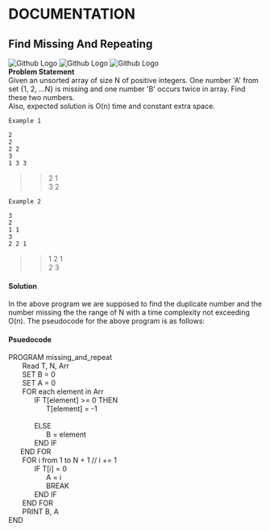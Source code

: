 # DOCUMENTATION
## Find Missing And Repeating<br>
![Github Logo](https://camo.githubusercontent.com/8cf04a6dcc08ed39b13778a727819581acc566e5/68747470733a2f2f696d672e736869656c64732e696f2f62616467652f2d416d617a6f6e2d626c7565)
![Github Logo](https://camo.githubusercontent.com/e579fafbb1bdb9e720e3f9c7eee3874223ef71e5/68747470733a2f2f696d672e736869656c64732e696f2f62616467652f2d507974686f6e2d627269676874677265656e)
![Github Logo](https://camo.githubusercontent.com/d4fa9897ff15062a43ea2ef2957d088d3a5d9035/68747470733a2f2f696d672e736869656c64732e696f2f62616467652f2d4c656574636f64652d76696f6c6574)<br>
 **Problem Statement**<br>
 Given an unsorted array of size N of positive integers. One number 'A' from set {1, 2, …N} is missing and one number 'B' occurs twice in array. Find these two numbers.
 <br>Also, expected solution is O(n) time and constant extra space.
```
Example 1

2
2
2 2
3
1 3 3
```
> > 2 1<br>
> > 3 2
```
Example 2

3
2
1 1
3
2 2 1
```
> > 1 2 1<br>
> > 2 3
#### Solution<br>
In the above program we are supposed to find the duplicate number and the number missing the the range of N with a time complexity not exceeding O(n). The pseudocode for the above program is as follows:
#### Psuedocode<br>
PROGRAM missing_and_repeat<br>
&nbsp;&nbsp;&nbsp;&nbsp;&nbsp;&nbsp; Read T, N, Arr<br>
&nbsp;&nbsp;&nbsp;&nbsp;&nbsp;&nbsp; SET B = 0<br>
&nbsp;&nbsp;&nbsp;&nbsp;&nbsp;&nbsp; SET A = 0<br>
&nbsp;&nbsp;&nbsp;&nbsp;&nbsp;&nbsp; FOR each element in Arr<br>
&nbsp;&nbsp;&nbsp;&nbsp;&nbsp;&nbsp;&nbsp;&nbsp;&nbsp;&nbsp;&nbsp;&nbsp; IF T[element] >= 0 THEN<br>
&nbsp;&nbsp;&nbsp;&nbsp;&nbsp;&nbsp;&nbsp;&nbsp;&nbsp;&nbsp;&nbsp;&nbsp;&nbsp;&nbsp;&nbsp;&nbsp;&nbsp;&nbsp; T[element] = -1<br></br>
&nbsp;&nbsp;&nbsp;&nbsp;&nbsp;&nbsp;&nbsp;&nbsp;&nbsp;&nbsp;&nbsp;&nbsp; ELSE<br>
&nbsp;&nbsp;&nbsp;&nbsp;&nbsp;&nbsp;&nbsp;&nbsp;&nbsp;&nbsp;&nbsp;&nbsp;&nbsp;&nbsp;&nbsp;&nbsp;&nbsp;&nbsp; B = element<br>
&nbsp;&nbsp;&nbsp;&nbsp;&nbsp;&nbsp;&nbsp;&nbsp;&nbsp;&nbsp;&nbsp;&nbsp; END IF<br>
&nbsp;&nbsp;&nbsp;&nbsp;&nbsp;&nbsp;END FOR<br>
&nbsp;&nbsp;&nbsp;&nbsp;&nbsp;&nbsp; FOR i from 1 to N + 1 // i += 1<br>
&nbsp;&nbsp;&nbsp;&nbsp;&nbsp;&nbsp;&nbsp;&nbsp;&nbsp;&nbsp;&nbsp;&nbsp; IF T[i] = 0<br> 
&nbsp;&nbsp;&nbsp;&nbsp;&nbsp;&nbsp;&nbsp;&nbsp;&nbsp;&nbsp;&nbsp;&nbsp;&nbsp;&nbsp;&nbsp;&nbsp;&nbsp;&nbsp;  A = i<br>
&nbsp;&nbsp;&nbsp;&nbsp;&nbsp;&nbsp;&nbsp;&nbsp;&nbsp;&nbsp;&nbsp;&nbsp;&nbsp;&nbsp;&nbsp;&nbsp;&nbsp;&nbsp; BREAK<br>
&nbsp;&nbsp;&nbsp;&nbsp;&nbsp;&nbsp;&nbsp;&nbsp;&nbsp;&nbsp;&nbsp;&nbsp; END IF<br>
&nbsp;&nbsp;&nbsp;&nbsp;&nbsp;&nbsp; END FOR<br>
&nbsp;&nbsp;&nbsp;&nbsp;&nbsp;&nbsp; PRINT B, A<br>
END<br>
